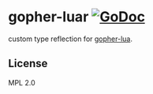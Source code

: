 # gopher-luar [![GoDoc](https://godoc.org/layeh.com/gopher-luar?status.svg)](https://godoc.org/layeh.com/gopher-luar)

custom type reflection for [gopher-lua](https://github.com/lavaorg/lua).

## License

MPL 2.0
